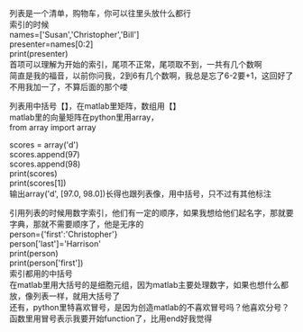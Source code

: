 列表是一个清单，购物车，你可以往里头放什么都行  
索引的时候  
names=['Susan','Christopher','Bill']  
presenter=names[0:2]  
print(presenter)  
首项可以理解为开始的索引，尾项不正常，尾项取不到，一共有几个数啊  
简直是我的福音，以前你问我，2到6有几个数啊，我总是忘了6-2要+1，这回好了不用我加一了，不算后面的那个喽
 
列表用中括号【】，在matlab里矩阵，数组用【】  
matlab里的向量矩阵在python里用array，  
from array import array
 
scores = array('d')  
scores.append(97)  
scores.append(98)  
print(scores)  
print(scores[1])  
输出array('d', [97.0, 98.0])长得也跟列表像，用中括号，只不过有其他标注
 
引用列表的时候用数字索引，他们有一定的顺序，如果我想给他们起名字，那就要字典，那就不需要顺序了，他是无序的  
person={'first':'Christopher'}  
person['last']='Harrison'  
print(person)  
print(person['first'])  
索引都用的中括号  
在matlab里用大括号的是细胞元组，因为matlab主要处理数字，如果也想什么都放，像列表一样，就用大括号了  
还有，python里特喜欢冒号，是因为创造matlab的不喜欢冒号吗？他喜欢分号？  
函数里用冒号表示我要开始function了，比用end好我觉得